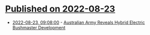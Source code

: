 # [Published on 2022-08-23](index.md)

* [2022-08-23, 09:08:00](https://soylentnews.org/article.pl?sid=22/08/22/0642202&from=rss) - [Australian Army Reveals Hybrid Electric Bushmaster Development](https://soylentnews.org/article.pl?sid=22/08/22/0642202&from=rss)
